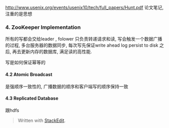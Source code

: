 http://www.usenix.org/events/usenix10/tech/full_papers/Hunt.pdf
论文笔记, 注重的是思想
### 4. ZooKeeper Implementation
所有的写都会交给leader , folower 只负责转递请求和读, 写会触发一个数据广播的过程, 多台服务器的数据同步, 每次写先保证write ahead log persist to disk 之后, 再去更新内存的数据库, 满足读的高性能. 

写是如何保证幂等的

#### 4.2 Atomic Broadcast
是强顺序一致性的, 广播数据的顺序和客户端写的顺序保持一致

#### 4.3 Replicated Database
跟hdfs 
> Written with [StackEdit](https://stackedit.io/).
<!--stackedit_data:
eyJoaXN0b3J5IjpbLTQ4MTg1MTE1OCwxMTg5NTQ0MTAxLDc0OT
czMDE5MiwtMTg1NzIyODYzN119
-->